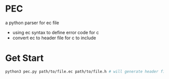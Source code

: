 # PEC
a python parser for ec file
- using ec syntax to define error code for c
- convert ec to header file for c to include

# Get Start
```bash
python3 pec.py path/to/file.ec path/to/file.h # will generate header file in specified path
```